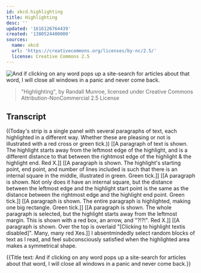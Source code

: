 ```yaml
---
id: xkcd.highlighting
title: Highlighting
desc: ''
updated: '1616126764439'
created: '1380524400000'
sources:
  name: xkcd
  url: 'https://creativecommons.org/licenses/by-nc/2.5/'
  license: Creative Commons 2.5
---
```

![And if clicking on any word pops up a site-search for articles about that word, I will close all windows in a panic and never come back.](https://imgs.xkcd.com/comics/hilighting.png)
> "Highlighting", by Randall Munroe, licensed under Creative Commons Attribution-NonCommercial 2.5 License

## Transcript
((Today's strip is a single panel with several paragraphs of text, each highlighted in a different way. Whether these are pleasing or not is illustrated with a red cross or green tick.))
[[A paragraph of text is shown. The highlight starts away from the leftmost edge of the highlight, and is a different distance to that between the rightmost edge of the highlight & the highlight end. Red X.]]
[[A paragraph is shown. The highlight's starting point, end point, and number of lines included is such that there is an internal square in the middle, illustrated in green. Green tick.]]
[[A paragraph is shown. Not only does it have an internal square, but the distance between the leftmost edge and the highlight start point is the same as the distance between the rightmost edge and the highlight end point. Green tick.]]
[[A paragraph is shown. The entire paragraph is highlighted, making one big rectangle. Green tick.]]
[[A paragraph is shown. The whole paragraph is selected, but the highlight starts away from the leftmost margin. This is shown with a red box, an arrow, and "?!?!". Red X.]]
[[A paragraph is shown. Over the top is overlaid "[Clicking to highlight textis disabled]". Many, many red Xes.]]
I absentmindedly select random blocks of text as I read, and feel subconsciously satisfied when the highlighted area makes a symmetrical shape.

{{Title text: And if clicking on any word pops up a site-search for articles about that word, I will close all windows in a panic and never come back.}}
